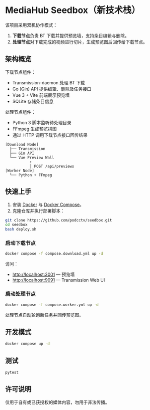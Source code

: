 # MediaHub Seedbox（新技术栈）

该项目采用双机协作模式：

1. **下载节点**负责 BT 下载并提供预览墙，支持条目编辑与删除。
2. **处理节点**对下载完成的视频进行切片，生成预览图后回传给下载节点。

## 架构概览

下载节点组件：

- Transmission-daemon 处理 BT 下载
- Go (Gin) API 提供编辑、删除及任务接口
- Vue 3 + Vite 前端展示预览墙
- SQLite 存储条目信息

处理节点组件：

- Python 3 脚本监听待处理目录
- FFmpeg 生成预览拼图
- 通过 HTTP 调用下载节点接口回传结果

```
[Download Node]
  ├── Transmission
  ├── Gin API
  └── Vue Preview Wall
           ↑
           │ POST /api/previews
[Worker Node]
  └── Python + FFmpeg
```

## 快速上手

1. 安装 [Docker](https://docs.docker.com/engine/install/) 与 [Docker Compose](https://docs.docker.com/compose/install/)。
2. 克隆仓库并执行部署脚本：

```bash
git clone https://github.com/podcctv/seedbox.git
cd seedbox
bash deploy.sh
```

### 启动下载节点

```bash
docker compose -f compose.download.yml up -d
```

访问：

- <http://localhost:3001> — 预览墙
- <http://localhost:9091> — Transmission Web UI

### 启动处理节点

```bash
docker compose -f compose.worker.yml up -d
```

处理节点自动轮询新任务并回传预览图。

## 开发模式

```bash
docker compose up -d
```

## 测试

```bash
pytest
```

## 许可说明

仅用于自有或已获授权的媒体内容，勿用于非法传播。
